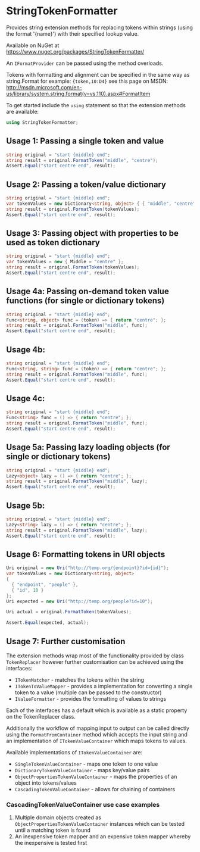 # StringTokenFormatter
Provides string extension methods for replacing tokens within strings (using the format '{name}') with their specified lookup value.

Available on NuGet at https://www.nuget.org/packages/StringTokenFormatter/

An ```IFormatProvider``` can be passed using the method overloads.

Tokens with formatting and alignment can be specified in the same way as string.Format for example: ```{token,10:D4}``` see this page on MSDN: http://msdn.microsoft.com/en-us/library/system.string.format(v=vs.110).aspx#FormatItem

To get started include the ```using``` statement so that the extension methods are available:
```C#
using StringTokenFormatter;
```

## Usage 1: Passing a single token and value
```C#
string original = "start {middle} end";
string result = original.FormatToken("middle", "centre");
Assert.Equal("start centre end", result);
```
## Usage 2: Passing a token/value dictionary
```C#
string original = "start {middle} end";
var tokenValues = new Dictionary<string, object> { { "middle", "centre" } };
string result = original.FormatToken(tokenValues);
Assert.Equal("start centre end", result);
```
## Usage 3: Passing object with properties to be used as token dictionary
```C#
string original = "start {middle} end";
var tokenValues = new { Middle = "centre" };
string result = original.FormatToken(tokenValues);
Assert.Equal("start centre end", result);
```
## Usage 4a: Passing on-demand token value functions (for single or dictionary tokens)
```C#
string original = "start {middle} end";
Func<string, object> func = (token) => { return "centre"; };
string result = original.FormatToken("middle", func);
Assert.Equal("start centre end", result);
```
## Usage 4b:
```C#
string original = "start {middle} end";
Func<string, string> func = (token) => { return "centre"; };
string result = original.FormatToken("middle", func);
Assert.Equal("start centre end", result);
```
## Usage 4c:
```C#
string original = "start {middle} end";
Func<string> func = () => { return "centre"; };
string result = original.FormatToken("middle", func);
Assert.Equal("start centre end", result);
```
## Usage 5a: Passing lazy loading objects (for single or dictionary tokens)
```C#
string original = "start {middle} end";
Lazy<object> lazy = () => { return "centre"; };
string result = original.FormatToken("middle", lazy);
Assert.Equal("start centre end", result);
```
## Usage 5b:
```C#
string original = "start {middle} end";
Lazy<string> lazy = () => { return "centre"; };
string result = original.FormatToken("middle", lazy);
Assert.Equal("start centre end", result);
```
## Usage 6: Formatting tokens in URI objects 
``` C#
Uri original = new Uri("http://temp.org/{endpoint}?id={id}");
var tokenValues = new Dictionary<string, object> 
{ 
  { "endpoint", "people" },
  { "id", 10 }
};
Uri expected = new Uri("http://temp.org/people?id=10");

Uri actual = original.FormatToken(tokenValues);

Assert.Equal(expected, actual);
```
## Usage 7: Further customisation
The extension methods wrap most of the functionality provided by  class ```TokenReplacer``` however further customisation can be achieved using the interfaces:
* ```ITokenMatcher``` - matches the tokens within the string
* ```ITokenToValueMapper``` - provides a implementation for converting a single token to a value (multiple can be passed to the constructor)
* ```IValueFormatter``` - provides the formatting of values to strings

Each of the interfaces has a default which is available as a static property on the TokenReplacer class.

Additionally the workflow of mapping input to output can be called directly using the ```FormatFromContainer``` method which accepts the input string and an implementation of ```ITokenValueContainer``` which maps tokens to values.

Available implementations of ```ITokenValueContainer``` are:
* ```SingleTokenValueContainer``` - maps one token to one value
* ```DictionaryTokenValueContainer``` - maps key/value pairs
* ```ObjectPropertiesTokenValueContainer``` - maps the properties of an object into tokens/values
* ```CascadingTokenValueContainer``` - allows for chaining of containers

### CascadingTokenValueContainer use case examples
1. Multiple domain objects created as ```ObjectPropertiesTokenValueContainer``` instances which can be tested until a matching token is found
2. An inexpensive token mapper and an expensive token mapper whereby the inexpensive is tested first
